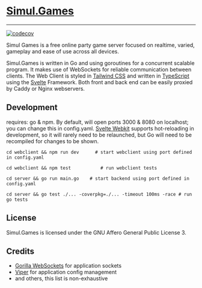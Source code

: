 # [Simul.Games](https://simul.games)
___
[![codecov](https://codecov.io/gh/simulgames/Simul.Games/branch/main/graph/badge.svg?token=2PZI6ULFEG)](https://codecov.io/gh/simulgames/Simul.Games)

Simul Games is a free online party game server focused on realtime, varied, gameplay and ease of use across all devices.

Simul.Games is written in Go and using goroutines for a concurrent scalable program. 
It makes use of WebSockets for reliable communication between clients. The Web Client is styled in [Tailwind CSS](https://tailwindcss.com/)  and written in [TypeScript](https://www.typescriptlang.org/) using the
[Svelte](https://svelte.dev/) Framework. Both front and back end can be easily proxied by Caddy or Nginx webservers. 

## Development

requires: go & npm. By default, will open ports 3000 & 8080 on localhost; you can change this in config.yaml.
[Svelte Webkit](https://kit.svelte.dev/) supports hot-reloading in development, so it will rarely need to be relaunched, but Go will need to be recompiled
for changes to be shown.

```shell
cd webclient && npm run dev      # start webclient using port defined in config.yaml
```
```shell
cd webclient && npm test           # run webclient tests
```

```shell
cd server && go run main.go    # start backend using port defined in config.yaml
```
```shell
cd server && go test ./... -coverpkg=./... -timeout 100ms -race # run go tests
```

## License
Simul.Games is licensed under the GNU Affero General Public License 3.

## Credits
- [Gorilla WebSockets](https://github.com/gorilla/websocket) for application sockets
- [Viper](https://github.com/spf13/viper) for application config management
- and others, this list is non-exhaustive